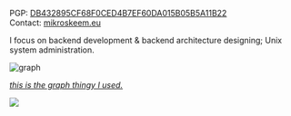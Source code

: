 PGP: [DB432895CF68F0CED4B7EF60DA015B05B5A11B22](https://keyoxide.org/DB432895CF68F0CED4B7EF60DA015B05B5A11B22)  
Contact: [mikroskeem.eu](https://mikroskeem.eu)

I focus on backend development & backend architecture designing; Unix system administration.

![graph](https://github-readme-stats.vercel.app/api?username=mikroskeem&disable_animations=true&count_private=true&theme=onedark&custom_title=Stats)

_[this is the graph thingy I used.](https://github.com/anuraghazra/github-readme-stats)_

![](https://hit.yhype.me/github/profile?user_id=3490861)
